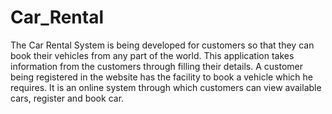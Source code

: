 # Car_Rental
 
The Car Rental System is being developed for customers so that they can book their vehicles
from any part of the world. This application takes information from the customers through
filling their details. A customer being registered in the website has the facility to book a
vehicle which he requires. It is an online system through which customers can view available
cars, register and book car.
